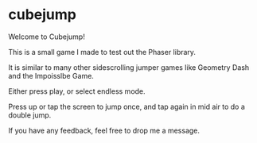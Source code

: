 # cubejump

Welcome to Cubejump!

This is a small game I made to test out the Phaser library.

It is similar to many other sidescrolling jumper games like Geometry Dash and the Impoisslbe Game.

Either press play, or select endless mode.

Press up or tap the screen to jump once, and tap again in mid air to do a double jump.

If you have any feedback, feel free to drop me a message.